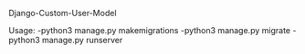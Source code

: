 Django-Custom-User-Model

Usage:
-python3 manage.py makemigrations
-python3 manage.py migrate
-python3 manage.py runserver

